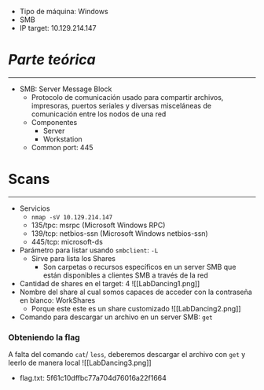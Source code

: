 - Tipo de máquina: Windows
- SMB
- IP target: 10.129.214.147

# *Parte teórica*
---
- SMB: Server Message Block
	- Protocolo de comunicación usado para compartir archivos, impresoras, puertos seriales y diversas misceláneas de comunicación entre los nodos de una red
	- Componentes
		- Server
		- Workstation
	- Common port: 445

# Scans
---
- Servicios
	- `nmap -sV 10.129.214.147`
	- 135/tpc: msrpc (Microsoft Windows RPC)
	- 139/tcp: netbios-ssn (Microsoft Windows netbios-ssn)
	- 445/tcp: microsoft-ds
- Parámetro para listar usando `smbclient`: `-L`
	- Sirve para lista los Shares
		- Son carpetas o recursos específicos en un server SMB que están disponibles a clientes SMB a través de la red
- Cantidad de shares en el target: 4
		![[LabDancing1.png]]
- Nombre del share al cual somos capaces de acceder con la contraseña en blanco: WorkShares
	- Porque este este es un share customizado
		![[LabDancing2.png]]
- Comando para descargar un archivo en un server SMB: `get`
### Obteniendo la flag
A falta del comando `cat`/ `less`, deberemos descargar el archivo con `get` y leerlo de manera local
![[LabDancing3.png]]
- flag.txt: 5f61c10dffbc77a704d76016a22f1664